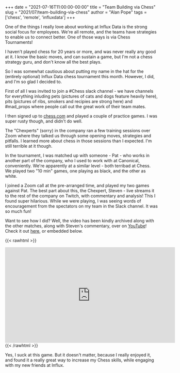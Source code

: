 +++
date = "2021-07-16T11:00:00-00:00"
title = "Team Building via Chess"
slug = "2021/07/team-building-via-chess"
author = "Alan Pope"
tags = ['chess', 'remote', 'influxdata']
+++

One of the things I really love about working at Influx Data is the strong social focus for employees. We're all remote, and the teams have strategies to enable us to connect better. One of those ways is via Chess Tournaments!

I haven't played chess for 20 years or more, and was never really any good at it. I know the basic moves, and can sustain a game, but I'm not a chess strategy guru, and don't know all the best plays. 

So I was somewhat cautious about putting my name in the hat for the (entirely optional) Influx Data chess tournament this month. However, I did, and I'm so glad I decided to. 

First of all I was invited to join a #Chess slack channel - we have channels for everything inluding pets (pictures of cats and dogs feature heavily here), pits (pictures of ribs, smokers and recipies are strong here) and #mad_props where people call out the great work of their team mates.

I then signed up to [chess.com](https://chess.com/) and played a couple of practice games. I was super rusty though, and didn't do well.

The "Chexperts" (sorry) in the company ran a few training sessions over Zoom where they talked us through some opening moves, strategies and pitfalls. I learned more about chess in those sessions than I expected. I'm still terrible at it though.

In the tournament, I was matched up with someone - Pat - who works in another part of the company, who I used to work with at Canonical, conveniently. We're apparently at a similar level - both terribad at Chess. We played two "10 min" games, one playing as black, and the other as white.

I joined a Zoom call at the pre-arranged time, and played my two games against Pat. The best part about this, the Chexpert, Steven - live streams it to the rest of the company on Twitch, with commentary and analysis! This I found super hilarious. While we were playing, I was seeing words of encouragement from the spectators on my team in the Slack channel. It was so much fun!

Want to see how I did? Well, the video has been kindly archived along with the other matches, along with Steven's commentary, over on [YouTube](https://www.youtube.com/channel/UCodhZEzkHXqBYFuLtVR3k9A)! Check it out [here](https://youtu.be/HsDhTCNHYvM), or embedded below.

{{< rawhtml >}}
<iframe width="560" height="315" src="https://www.youtube.com/embed/HsDhTCNHYvM" title="YouTube video player" frameborder="0" allow="accelerometer; autoplay; clipboard-write; encrypted-media; gyroscope; picture-in-picture" allowfullscreen></iframe>
{{< /rawhtml >}}

Yes, I suck at this game. But it doesn't matter, because I really enjoyed it, and found it a really great way to increase my Chess skills, while engaging with my new friends at Influx. 